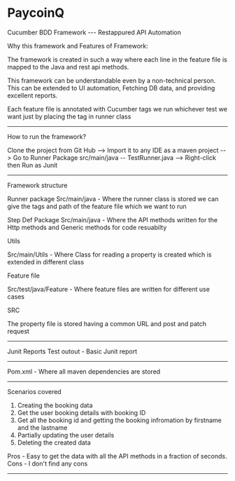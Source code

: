 # PaycoinQ

Cucumber BDD Framework --- Restappured API Automation

Why this framework and Features of Framework:

The framework is created in such a way where each line in the feature file is mapped to the Java and rest api methods.

This framework can be understandable even by a non-technical person. This can be extended to UI automation, Fetching DB data, and providing excellent reports.

Each feature file is annotated with Cucumber tags we run whichever test we want just by placing the tag in runner class

***************************************
How to run the framework?

Clone the project from Git Hub --> Import it to any IDE as a maven project --> Go to Runner Package src/main/java -- TestRunner.java --> Right-click then Run as Junit

****************************************
Framework structure 

Runner package
Src/main/java - Where the runner class is stored we can give the tags and path of the feature file which we want to run

Step Def Package
Src/main/java - Where the API methods written for the Http methods and Generic methods for code resuabilty

Utils

Src/main/Utils - Where Class for reading a property is created which is extended in different class

Feature file

Src/test/java/Feature - Where feature files are written for different use cases

SRC

The property file is stored having a common URL and post and patch request

************************************************
Junit Reports
Test outout - Basic Junit report

***********************************************

Pom.xml - Where all maven dependencies are stored

****************************************
Scenarios covered

1) Creating the booking data
2) Get the user booking details with booking ID
3) Get all the booking id and getting the booking infromation by firstname and the lastname
4) Partially updating the user details
5) Deleting the created data

Pros - Easy to get the data with all the API methods in a fraction of seconds. 
Cons - I don't find any cons

****************************************
